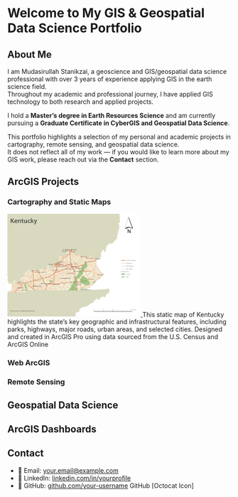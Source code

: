 # Welcome to My GIS & Geospatial Data Science Portfolio 

## About Me

I am Mudasirullah Stanikzai, a geoscience and GIS/geospatial data science professional with over 3 years of experience applying GIS in the earth science field.  
Throughout my academic and professional journey, I have applied GIS technology to both research and applied projects.  

I hold a **Master’s degree in Earth Resources Science** and am currently pursuing a **Graduate Certificate in CyberGIS and Geospatial Data Science**.  

This portfolio highlights a selection of my personal and academic projects in cartography, remote sensing, and geospatial data science.  
It does not reflect all of my work — if you would like to learn more about my GIS work, please reach out via the **Contact** section.  

## ArcGIS Projects

### Cartography and Static Maps
<a href="assets/img/Kentucky_Static_Map.jpg" target="_blank">
  <img src="assets/img/Kentucky_Static_Map.jpg" alt="Kentucky Static Map" width="300">
</a>
This static map of Kentucky highlights the state’s key geographic and infrastructural features, including parks, highways, major roads, urban areas, and selected cities. Designed and created in ArcGIS Pro using data sourced from the U.S. Census and ArcGIS Online


### Web ArcGIS 
### Remote Sensing
## Geospatial Data Science 
##  ArcGIS Dashboards


## Contact
- 📩 Email: [your.email@example.com](mailto:your.email@example.com)  
- 🔗 LinkedIn: [linkedin.com/in/yourprofile](https://linkedin.com/in/yourprofile)  
- 🐙 GitHub: [github.com/your-username](https://github.com/your-username)
GitHub [Octocat Icon]
